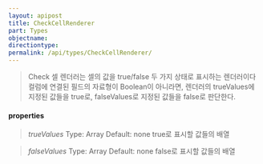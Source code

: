 ```yaml
---
layout: apipost
title: CheckCellRenderer
part: Types
objectname: 
directiontype: 
permalink: /api/types/CheckCellRenderer/
---
```



> Check 셀 렌더러는 셀의 값을 true/false 두 가지 상태로 표시하는 렌더러이다
> 컬럼에 연결된 필드의 자료형이 Boolean이 아니라면, 렌더러의 trueValues에 지정된 값들을 true로, falseValues로 지정된 값들을 false로 판단한다.

#### properties

> *trueValues*
> Type: Array
> Default: none
> true로 표시할 값들의 배열

> *falseValues*
> Type: Array
> Default: none
> false로 표시할 값들의 배열
